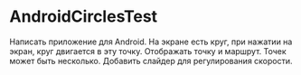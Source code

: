 # AndroidCirclesTest

Написать приложение для Android. На экране есть круг, при нажатии на экран, круг двигается в эту точку. Отображать точку и маршрут. Точек может быть несколько. Добавить слайдер для регулирования скорости.
